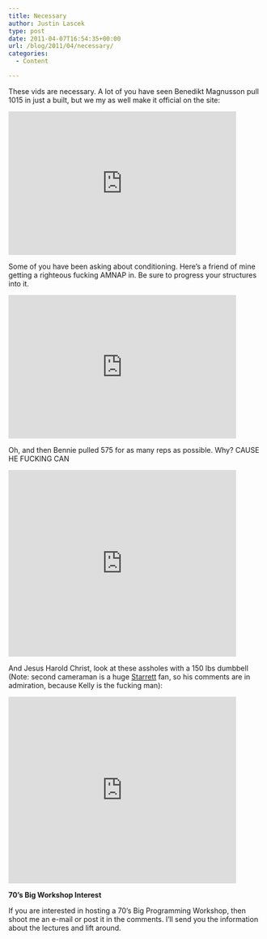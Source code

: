 ```yaml
---
title: Necessary
author: Justin Lascek
type: post
date: 2011-04-07T16:54:35+00:00
url: /blog/2011/04/necessary/
categories:
  - Content

---
```

These vids are necessary. A lot of you have seen Benedikt Magnusson pull 1015 in just a built, but we my as well make it official on the site:
  
<iframe title="YouTube video player" width="450" height="283" src="http://www.youtube.com/embed/q4jO21-a2W0" frameborder="0" allowfullscreen></iframe>
  

  
Some of you have been asking about conditioning. Here&#8217;s a friend of mine getting a righteous fucking AMNAP in. Be sure to progress your structures into it.
  
<iframe title="YouTube video player" width="450" height="283" src="http://www.youtube.com/embed/lQomPP4uDFg" frameborder="0" allowfullscreen></iframe>
  

  
Oh, and then Bennie pulled 575 for as many reps as possible. Why? CAUSE HE FUCKING CAN
  
<iframe title="YouTube video player" width="450" height="368" src="http://www.youtube.com/embed/IjMB2OZYYrc" frameborder="0" allowfullscreen></iframe>
  

  
And Jesus Harold Christ, look at these assholes with a 150 lbs dumbbell (Note: second cameraman is a huge [Starrett][1] fan, so his comments are in admiration, because Kelly is the fucking man):
  
<iframe title="YouTube video player" width="450" height="368" src="http://www.youtube.com/embed/6caEOY5VVmA" frameborder="0" allowfullscreen></iframe>
  


**70&#8217;s Big Workshop Interest**
  
If you are interested in hosting a 70&#8217;s Big Programming Workshop, then shoot me an e-mail or post it in the comments. I&#8217;ll send you the information about the lectures and lift around.

 [1]: http://www.mobilitywod.com/
